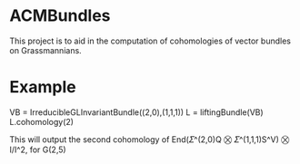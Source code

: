 # ACMBundles
This project is to aid in the computation of cohomologies of vector bundles on Grassmannians.

# Example 
VB = IrreducibleGLInvariantBundle((2,0),(1,1,1))
L = liftingBundle(VB)
L.cohomology(2)

This will output the second cohomology of End(𝛴^(2,0)Q ⨂ 𝛴^(1,1,1)S^V) ⨂ I/I^2, for G(2,5)
